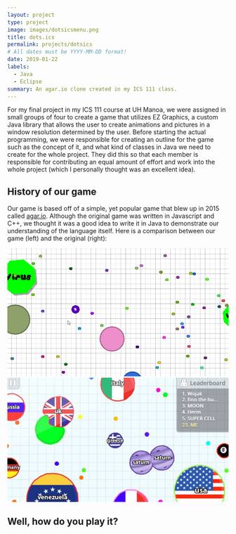 ```yaml
---
layout: project
type: project
image: images/dotsicsmenu.png
title: dots.ics
permalink: projects/dotsics
# All dates must be YYYY-MM-DD format!
date: 2019-01-22
labels:
  - Java
  - Eclipse
summary: An agar.io clone created in my ICS 111 class.
---
```


For my final project in my ICS 111 course at UH Manoa, we were assigned in small groups of four to create a game that utilizes EZ Graphics, a custom Java library that allows the user to create animations and pictures in a window resolution determined by the user. Before starting the actual programming, we were responsible for creating an outline for the game such as the concept of it, and what kind of classes in Java we need to create for the whole project. They did this so that each member is responsible for contributing an equal amount of effort and work into the whole project (which I personally thought was an excellent idea). 

## History of our game

Our game is based off of a simple, yet popular game that blew up in 2015 called [agar.io](http://agar.io/). Although the original game was written in Javascript and C++, we thought it was a good idea to write it in Java to demonstrate our understanding of the language itself. Here is a comparison between our game (left) and the original (right):

<img class="ui medium left rounded image" src="../images/dotsicsgameplay.png"> <img class="ui medium right rounded image" src="../images/agariogameplay.png">

## Well, how do you play it?

